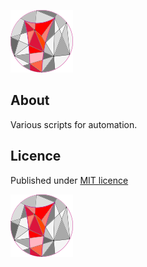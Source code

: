 ![logo](repo-mix.png)

## About
Various scripts for automation.

## Licence
Published under [MIT licence](LICENCE)

![logo](repo-mix.png)
